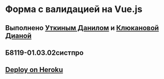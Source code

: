 # Форма с валидацией на Vue.js

## Выполнено [Уткиным Данилом](https://github.com/DanilKlukanov) и [Клюкановой Дианой](https://github.com/alexmasterblack)
## Б8119-01.03.02систпро
## [Deploy on Heroku](https://twitter-django-vue.herokuapp.com/)
